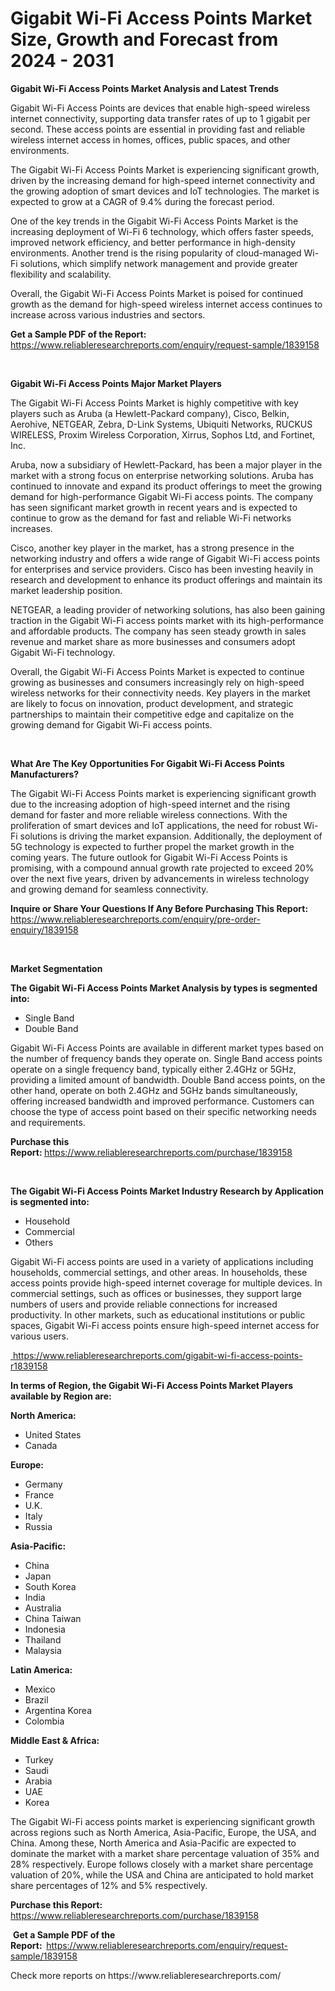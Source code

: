 <p><h1>Gigabit Wi-Fi Access Points Market Size, Growth and Forecast from 2024 - 2031</h1></p><p><strong>Gigabit Wi-Fi Access Points Market Analysis and Latest Trends</strong></p>
<p><p>Gigabit Wi-Fi Access Points are devices that enable high-speed wireless internet connectivity, supporting data transfer rates of up to 1 gigabit per second. These access points are essential in providing fast and reliable wireless internet access in homes, offices, public spaces, and other environments.</p><p>The Gigabit Wi-Fi Access Points Market is experiencing significant growth, driven by the increasing demand for high-speed internet connectivity and the growing adoption of smart devices and IoT technologies. The market is expected to grow at a CAGR of 9.4% during the forecast period.</p><p>One of the key trends in the Gigabit Wi-Fi Access Points Market is the increasing deployment of Wi-Fi 6 technology, which offers faster speeds, improved network efficiency, and better performance in high-density environments. Another trend is the rising popularity of cloud-managed Wi-Fi solutions, which simplify network management and provide greater flexibility and scalability.</p><p>Overall, the Gigabit Wi-Fi Access Points Market is poised for continued growth as the demand for high-speed wireless internet access continues to increase across various industries and sectors.</p></p>
<p><strong>Get a Sample PDF of the Report:&nbsp;</strong> <a href="https://www.reliableresearchreports.com/enquiry/request-sample/1839158">https://www.reliableresearchreports.com/enquiry/request-sample/1839158</a></p>
<p>&nbsp;</p>
<p><strong>Gigabit Wi-Fi Access Points Major Market Players</strong></p>
<p><p>The Gigabit Wi-Fi Access Points Market is highly competitive with key players such as Aruba (a Hewlett-Packard company), Cisco, Belkin, Aerohive, NETGEAR, Zebra, D-Link Systems, Ubiquiti Networks, RUCKUS WIRELESS, Proxim Wireless Corporation, Xirrus, Sophos Ltd, and Fortinet, Inc.</p><p>Aruba, now a subsidiary of Hewlett-Packard, has been a major player in the market with a strong focus on enterprise networking solutions. Aruba has continued to innovate and expand its product offerings to meet the growing demand for high-performance Gigabit Wi-Fi access points. The company has seen significant market growth in recent years and is expected to continue to grow as the demand for fast and reliable Wi-Fi networks increases.</p><p>Cisco, another key player in the market, has a strong presence in the networking industry and offers a wide range of Gigabit Wi-Fi access points for enterprises and service providers. Cisco has been investing heavily in research and development to enhance its product offerings and maintain its market leadership position.</p><p>NETGEAR, a leading provider of networking solutions, has also been gaining traction in the Gigabit Wi-Fi access points market with its high-performance and affordable products. The company has seen steady growth in sales revenue and market share as more businesses and consumers adopt Gigabit Wi-Fi technology.</p><p>Overall, the Gigabit Wi-Fi Access Points Market is expected to continue growing as businesses and consumers increasingly rely on high-speed wireless networks for their connectivity needs. Key players in the market are likely to focus on innovation, product development, and strategic partnerships to maintain their competitive edge and capitalize on the growing demand for Gigabit Wi-Fi access points.</p></p>
<p>&nbsp;</p>
<p><strong>What Are The Key Opportunities For Gigabit Wi-Fi Access Points Manufacturers?</strong></p>
<p><p>The Gigabit Wi-Fi Access Points market is experiencing significant growth due to the increasing adoption of high-speed internet and the rising demand for faster and more reliable wireless connections. With the proliferation of smart devices and IoT applications, the need for robust Wi-Fi solutions is driving the market expansion. Additionally, the deployment of 5G technology is expected to further propel the market growth in the coming years. The future outlook for Gigabit Wi-Fi Access Points is promising, with a compound annual growth rate projected to exceed 20% over the next five years, driven by advancements in wireless technology and growing demand for seamless connectivity.</p></p>
<p><strong>Inquire or Share Your Questions If Any Before Purchasing This Report:</strong> <a href="https://www.reliableresearchreports.com/enquiry/pre-order-enquiry/1839158">https://www.reliableresearchreports.com/enquiry/pre-order-enquiry/1839158</a></p>
<p>&nbsp;</p>
<p><strong>Market Segmentation</strong></p>
<p><strong>The Gigabit Wi-Fi Access Points Market Analysis by types is segmented into:</strong></p>
<p><ul><li>Single Band</li><li>Double Band</li></ul></p>
<p><p>Gigabit Wi-Fi Access Points are available in different market types based on the number of frequency bands they operate on. Single Band access points operate on a single frequency band, typically either 2.4GHz or 5GHz, providing a limited amount of bandwidth. Double Band access points, on the other hand, operate on both 2.4GHz and 5GHz bands simultaneously, offering increased bandwidth and improved performance. Customers can choose the type of access point based on their specific networking needs and requirements.</p></p>
<p><strong>Purchase this Report:&nbsp;</strong><a href="https://www.reliableresearchreports.com/purchase/1839158">https://www.reliableresearchreports.com/purchase/1839158</a></p>
<p>&nbsp;</p>
<p><strong>The Gigabit Wi-Fi Access Points Market Industry Research by Application is segmented into:</strong></p>
<p><ul><li>Household</li><li>Commercial</li><li>Others</li></ul></p>
<p><p>Gigabit Wi-Fi access points are used in a variety of applications including households, commercial settings, and other areas. In households, these access points provide high-speed internet coverage for multiple devices. In commercial settings, such as offices or businesses, they support large numbers of users and provide reliable connections for increased productivity. In other markets, such as educational institutions or public spaces, Gigabit Wi-Fi access points ensure high-speed internet access for various users.</p></p>
<p><a href="https://www.reliableresearchreports.com/gigabit-wi-fi-access-points-r1839158">&nbsp;https://www.reliableresearchreports.com/gigabit-wi-fi-access-points-r1839158</a></p>
<p><strong>In terms of Region, the Gigabit Wi-Fi Access Points Market Players available by Region are:</strong></p>
<p>
    <p> <strong> North America: </strong>
        <ul>
            <li>United States</li>
            <li>Canada</li>
        </ul>
        </p> 
    <p> <strong> Europe: </strong>
        <ul>
            <li>Germany</li>
            <li>France</li>
            <li>U.K.</li>
            <li>Italy</li>
            <li>Russia</li>
        </ul>
        </p> 
    <p> <strong> Asia-Pacific: </strong>
        <ul>
            <li>China</li>
            <li>Japan</li>
            <li>South Korea</li>
            <li>India</li>
            <li>Australia</li>
            <li>China Taiwan</li>
            <li>Indonesia</li>
            <li>Thailand</li>
            <li>Malaysia</li>
        </ul>
        </p> 
    <p> <strong> Latin America: </strong>
        <ul>
            <li>Mexico</li>
            <li>Brazil</li>
            <li>Argentina Korea</li>
            <li>Colombia</li>
        </ul>
        </p> 
    <p> <strong> Middle East & Africa: </strong>
        <ul>
            <li>Turkey</li>
            <li>Saudi</li>
            <li>Arabia</li>
            <li>UAE</li>
            <li>Korea</li>
        </ul>
    </p>
    </p>
<p><p>The Gigabit Wi-Fi access points market is experiencing significant growth across regions such as North America, Asia-Pacific, Europe, the USA, and China. Among these, North America and Asia-Pacific are expected to dominate the market with a market share percentage valuation of 35% and 28% respectively. Europe follows closely with a market share percentage valuation of 20%, while the USA and China are anticipated to hold market share percentages of 12% and 5% respectively.</p></p>
<p><strong>Purchase this Report: </strong><a href="https://www.reliableresearchreports.com/purchase/1839158">https://www.reliableresearchreports.com/purchase/1839158</a></p>
<p>&nbsp;<strong>Get a Sample PDF of the Report:&nbsp;&nbsp;</strong><a href="https://www.reliableresearchreports.com/enquiry/request-sample/1839158">https://www.reliableresearchreports.com/enquiry/request-sample/1839158</a></p>
<p><strong></strong></p>
<p>Check more reports on https://www.reliableresearchreports.com/</p>